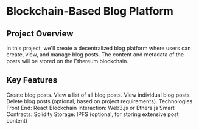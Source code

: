 # Blockchain-Based Blog Platform

## Project Overview
In this project, we'll create a decentralized blog platform where users can create, view, and manage blog posts. The content and metadata of the posts will be stored on the Ethereum blockchain.

## Key Features
Create blog posts.
View a list of all blog posts.
View individual blog posts.
Delete blog posts (optional, based on project requirements).
Technologies
Front End: React
Blockchain Interaction: Web3.js or Ethers.js
Smart Contracts: Solidity
Storage: IPFS (optional, for storing extensive post content)




